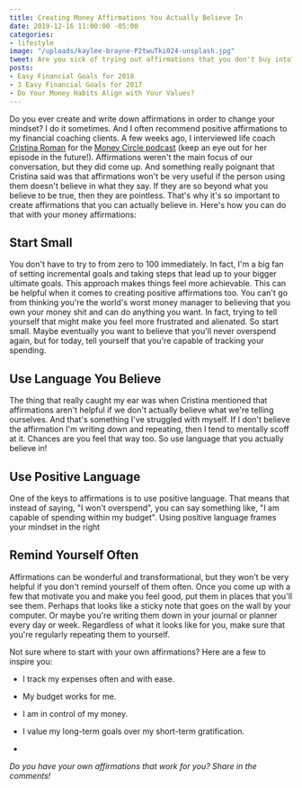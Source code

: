 ```yaml
---
title: Creating Money Affirmations You Actually Believe In
date: 2019-12-16 11:00:00 -05:00
categories:
- lifestyle
image: "/uploads/kaylee-brayne-P2twuTki024-unsplash.jpg"
tweet: Are you sick of trying out affirmations that you don't buy into?
posts:
- Easy Financial Goals for 2018
- 3 Easy Financial Goals for 2017
- Do Your Money Habits Align with Your Values?
---
```


Do you ever create and write down affirmations in order to change your mindset? I do it sometimes. And I often recommend positive affirmations to my financial coaching clients. A few weeks ago, I interviewed life coach [Cristina Roman](https://piquecoaching.co/) for the [Money Circle podcast](https://www.maggiegermano.com/podcast/) (keep an eye out for her episode in the future!). Affirmations weren't the main focus of our conversation, but they did come up. And something really poignant that Cristina said was that affirmations won't be very useful if the person using them doesn't believe in what they say. If they are so beyond what you believe to be true, then they are pointless. That's why it's so important to create affirmations that you can actually believe in. Here's how you can do that with your money affirmations:

## Start Small

You don't have to try to from zero to 100 immediately. In fact, I'm a big fan of setting incremental goals and taking steps that lead up to your bigger ultimate goals. This approach makes things feel more achievable. This can be helpful when it comes to creating positive affirmations too. You can't go from thinking you're the world's worst money manager to believing that you own your money shit and can do anything you want. In fact, trying to tell yourself that might make you feel more frustrated and alienated. So start small. Maybe eventually you want to believe that you'll never overspend again, but for today, tell yourself that you're capable of tracking your spending. 

## Use Language You Believe

The thing that really caught my ear was when Cristina mentioned that affirmations aren't helpful if we don't actually believe what we're telling ourselves. And that's something I've struggled with myself. If I don't believe the affirmation I'm writing down and repeating, then I tend to mentally scoff at it. Chances are you feel that way too. So use language that you actually believe in! 

## Use Positive Language

One of the keys to affirmations is to use positive language. That means that instead of saying, "I won't overspend", you can say something like, "I am capable of spending within my budget". Using positive language frames your mindset in the right 

## Remind Yourself Often

Affirmations can be wonderful and transformational, but they won't be very helpful if you don't remind yourself of them often. Once you come up with a few that motivate you and make you feel good, put them in places that you'll see them. Perhaps that looks like a sticky note that goes on the wall by your computer. Or maybe you're writing them down in your journal or planner every day or week. Regardless of what it looks like for you, make sure that you're regularly repeating them to yourself.

Not sure where to start with your own affirmations? Here are a few to inspire you:

* I track my expenses often and with ease.

* My budget works for me.

* I am in control of my money.

* I value my long-term goals over my short-term gratification.

* 

*Do you have your own affirmations that work for you? Share in the comments!*